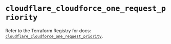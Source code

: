 # `cloudflare_cloudforce_one_request_priority`

Refer to the Terraform Registry for docs: [`cloudflare_cloudforce_one_request_priority`](https://registry.terraform.io/providers/cloudflare/cloudflare/5.7.1/docs/resources/cloudforce_one_request_priority).
